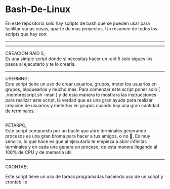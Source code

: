 # Bash-De-Linux
En este repositorio solo hay scripts de bash que se pueden usar para facilitar varias cosas, aparte de mas proyectos.
Un resumen de todos los scripts que hay son:

*****************************************************************************************************************************
*****************************************************************************************************************************
CREACION RAID 5;                                                                                                                                                       
Es una simple script donde si necesitas hacer un raid 5 solo sigues los pasos al ejecutarlo y te lo crearia.

*****************************************************************************************************************************          
USERMNG;                                                                                                                                                                 
Este script tiene un uso de crear usuarios, grupos, meter los usuarios en grupos, bloquearlos y mucho mas.
Para comenzar este script poner solo [ ./nombrescript.sh -man ] y de esta manera te mostrara las instrucciones
para realizar este script, la verdad que es una gran ayuda para realizar creacion de usuarios y meterlos en grupos
cuando hay una gran cantidad de terminales.

*****************************************************************************************************************************                                             
PETARPC;                                                                                                                                                                 
Este script compuesto por un bucle que abre terminales generando procesos es una gran broma para hacer a tus amigos, o no 🤣.
Es muy sencillo, lo que hace es que al ejecutarlo te empieza a abrir infinitas terminales y en cada una genera un proceso,
de esta manera llegando al 100% de CPU y de memoria util.

*****************************************************************************************************************************

CRONTAB;

Este script tiene un uso de tareas programadas haciendo uso de un script y crontab -e
